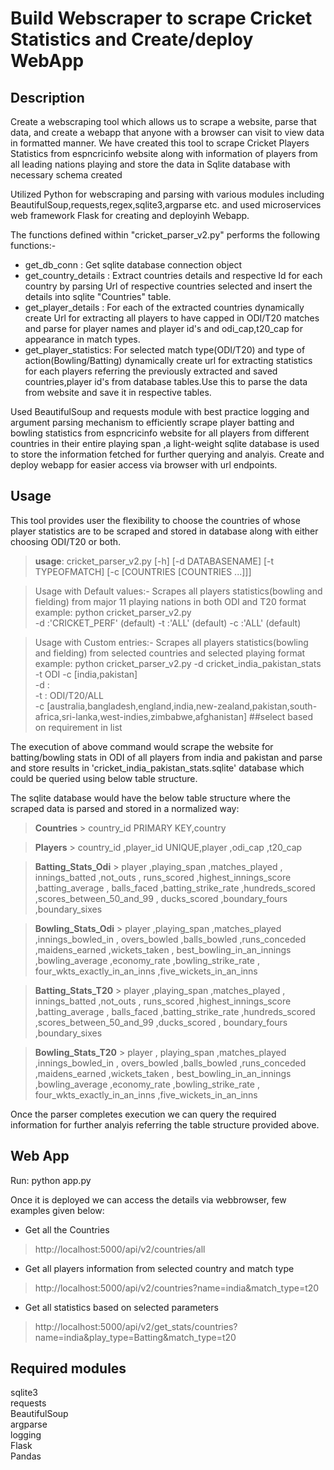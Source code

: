 # Build Webscraper to scrape Cricket Statistics and Create/deploy WebApp

## Description
Create a webscraping tool which allows us to scrape a website, parse that data, and create a webapp that anyone with a browser can visit to view data in formatted manner. We have created this tool to scrape Cricket Players Statistics from espncricinfo website along with information of players from all leading nations playing and store the data in Sqlite database with necessary schema created

Utilized Python for webscraping and parsing with various modules including BeautifulSoup,requests,regex,sqlite3,argparse etc. and used microservices web framework Flask for creating and deployinh Webapp.

The functions defined within "cricket_parser_v2.py" performs the following functions:-

- get_db_conn : Get sqlite database connection object
- get_country_details : Extract countries details and respective Id for each country by parsing Url of respective countries selected and insert the details into sqlite "Countries" table.
- get_player_details : For each of the extracted countries dynamically create Url for extracting all players to have capped in ODI/T20 matches and parse for player names and player id's and odi_cap,t20_cap for appearance in match types.
- get_player_statistics: For selected match type(ODI/T20) and type of action(Bowling/Batting) dynamically create url for extracting statistics for each players referring the previously extracted and saved countries,player id's from database tables.Use this to parse the data from website and save it in respective tables.


Used BeautifulSoup and requests module with best practice logging and argument parsing mechanism to efficiently scrape player batting and bowling statistics from  espncricinfo website for all players from different countries in their entire playing span ,a light-weight sqlite database is used to store the information fetched for further querying and analyis. Create and deploy webapp for easier access via browser with url endpoints.    

## Usage
This tool provides user the flexibility to choose the countries of whose player statistics are to be scraped and stored in database along with either choosing ODI/T20 or both.     

> **usage**:  cricket_parser_v2.py [-h] [-d DATABASENAME] [-t TYPEOFMATCH]
                            [-c [COUNTRIES [COUNTRIES ...]]]    

> Usage with Default values:- Scrapes all players statistics(bowling and fielding) from major 11 playing nations in both ODI and T20 format        
example: python cricket_parser_v2.py       
-d :'CRICKET_PERF'   (default) 
-t :'ALL'            (default)
-c :'ALL'            (default)

> Usage with Custom entries:- Scrapes all players statistics(bowling and fielding) from selected countries and selected playing format   
example: python cricket_parser_v2.py -d cricket_india_pakistan_stats -t ODI -c [india,pakistan]    
-d : <any name without spaces>    
-t : ODI/T20/ALL    
-c [australia,bangladesh,england,india,new-zealand,pakistan,south-africa,sri-lanka,west-indies,zimbabwe,afghanistan] ##select based on requirement in list    
                         
The execution of above command would scrape the website for batting/bowling stats in ODI of all players from india and pakistan and parse and store results in 'cricket_india_pakistan_stats.sqlite' database which could be queried using below table structure.

The sqlite database would have the below table structure where the scraped data is parsed and stored in a normalized way:

> **Countries**  > country_id PRIMARY KEY,country     

> **Players**  > country_id ,player_id  UNIQUE,player ,odi_cap ,t20_cap     

> **Batting_Stats_Odi**  > player ,playing_span ,matches_played ,
                    innings_batted ,not_outs , runs_scored ,highest_innings_score ,batting_average ,
                    balls_faced ,batting_strike_rate ,hundreds_scored ,scores_between_50_and_99 ,
                    ducks_scored ,boundary_fours ,boundary_sixes     

> **Bowling_Stats_Odi** > player ,playing_span ,matches_played ,innings_bowled_in ,
                    overs_bowled ,balls_bowled ,runs_conceded ,maidens_earned ,wickets_taken , 
                    best_bowling_in_an_innings ,bowling_average ,economy_rate ,bowling_strike_rate ,
                    four_wkts_exactly_in_an_inns ,five_wickets_in_an_inns     

> **Batting_Stats_T20** > player ,playing_span ,matches_played ,
                    innings_batted ,not_outs , runs_scored ,highest_innings_score ,batting_average ,
                    balls_faced ,batting_strike_rate ,hundreds_scored ,scores_between_50_and_99 ,ducks_scored ,
                    boundary_fours ,boundary_sixes     

> **Bowling_Stats_T20** > player , playing_span ,matches_played ,innings_bowled_in ,
                    overs_bowled ,balls_bowled ,runs_conceded ,maidens_earned ,wickets_taken , 
                    best_bowling_in_an_innings ,bowling_average ,economy_rate ,bowling_strike_rate ,
                    four_wkts_exactly_in_an_inns ,five_wickets_in_an_inns     

                         
Once the parser completes execution we can query the required information for further analyis referring the table structure provided above.    


## Web App

Run: python app.py 

Once it is deployed we can access the details via webbrowser, few examples given below:
- Get all the Countries 
> http://localhost:5000/api/v2/countries/all
- Get all players information from selected country and match type
> http://localhost:5000/api/v2/countries?name=india&match_type=t20
- Get all statistics based on selected parameters
> http://localhost:5000/api/v2/get_stats/countries?name=india&play_type=Batting&match_type=t20


## Required modules 
sqlite3    
requests    
BeautifulSoup    
argparse    
logging    
Flask    
Pandas    
